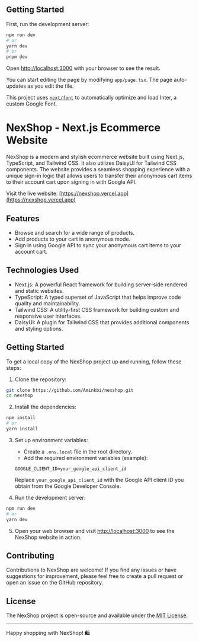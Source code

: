 
## Getting Started

First, run the development server:

```bash
npm run dev
# or
yarn dev
# or
pnpm dev
```

Open [http://localhost:3000](http://localhost:3000) with your browser to see the result.

You can start editing the page by modifying `app/page.tsx`. The page auto-updates as you edit the file.

This project uses [`next/font`](https://nextjs.org/docs/basic-features/font-optimization) to automatically optimize and load Inter, a custom Google Font.

# NexShop - Next.js Ecommerce Website

NexShop is a modern and stylish ecommerce website built using Next.js, TypeScript, and Tailwind CSS. It also utilizes DaisyUI for Tailwind CSS components. The website provides a seamless shopping experience with a unique sign-in logic that allows users to transfer their anonymous cart items to their account cart upon signing in with Google API.

Visit the live website: [https://nexshop.vercel.app](https://nexshop.vercel.app)

## Features

- Browse and search for a wide range of products.
- Add products to your cart in anonymous mode.
- Sign in using Google API to sync your anonymous cart items to your account cart.

## Technologies Used

- Next.js: A powerful React framework for building server-side rendered and static websites.
- TypeScript: A typed superset of JavaScript that helps improve code quality and maintainability.
- Tailwind CSS: A utility-first CSS framework for building custom and responsive user interfaces.
- DaisyUI: A plugin for Tailwind CSS that provides additional components and styling options.

## Getting Started

To get a local copy of the NexShop project up and running, follow these steps:

1. Clone the repository:

```bash
git clone https://github.com/Aminkbi/nexshop.git
cd nexshop
```

2. Install the dependencies:

```bash
npm install
# or
yarn install
```

3. Set up environment variables:

   - Create a `.env.local` file in the root directory.
   - Add the required environment variables (example):

   ```
   GOOGLE_CLIENT_ID=your_google_api_client_id
   ```

   Replace `your_google_api_client_id` with the Google API client ID you obtain from the Google Developer Console.

4. Run the development server:

```bash
npm run dev
# or
yarn dev
```

5. Open your web browser and visit [http://localhost:3000](http://localhost:3000) to see the NexShop website in action.

## Contributing

Contributions to NexShop are welcome! If you find any issues or have suggestions for improvement, please feel free to create a pull request or open an issue on the GitHub repository.

## License

The NexShop project is open-source and available under the [MIT License](LICENSE).

---

Happy shopping with NexShop! 🛍️
